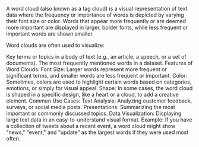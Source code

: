 A word cloud (also known as a tag cloud) is a visual representation of text data where the frequency or importance of words is depicted by varying their font size or color. Words that appear more frequently or are deemed more important are displayed in larger, bolder fonts, while less frequent or important words are shown smaller.

Word clouds are often used to visualize:

Key terms or topics in a body of text (e.g., an article, a speech, or a set of documents).
The most frequently mentioned words in a dataset.
Features of Word Clouds:
Font Size: Larger words represent more frequent or significant terms, and smaller words are less frequent or important.
Color: Sometimes, colors are used to highlight certain words based on categories, emotions, or simply for visual appeal.
Shape: In some cases, the word cloud is shaped in a specific design, like a heart or a cloud, to add a creative element.
Common Use Cases:
Text Analysis: Analyzing customer feedback, surveys, or social media posts.
Presentations: Summarizing the most important or commonly discussed topics.
Data Visualization: Displaying large text data in an easy-to-understand visual format.
Example:
If you have a collection of tweets about a recent event, a word cloud might show "news," "event," and "update" as the largest words if they were used most often.

